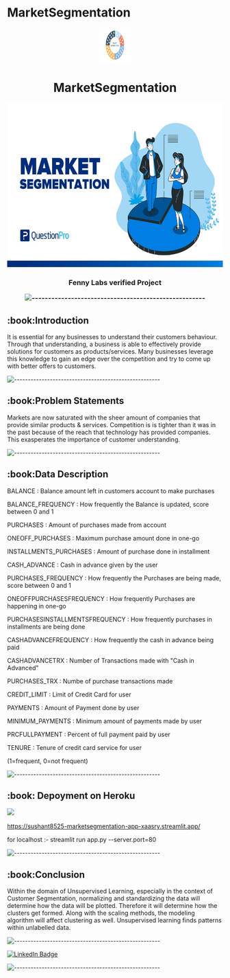 # MarketSegmentation


<p align="center"> 
  <img src="images/1.jpeg" alt="1.jpeg" width="80px" height="80px">
<h1 align="center"> MarketSegmentation  </h1> 

     
<p align="center"> 
<img src="images/all.jpg" alt="all.jpg" height="382px">
</p>
<h3 align="center"> Fenny Labs verified Project 

![-----------------------------------------------------](https://raw.githubusercontent.com/andreasbm/readme/master/assets/lines/rainbow.png)

<h2> :book:Introduction</h2>
It is essential for any businesses to understand their customers behaviour. Through that understanding, a business is able to effectively provide solutions for customers as products/services. Many businesses leverage this knowledge to gain an edge over the competition and try to come up with better offers to customers.

![-----------------------------------------------------](https://raw.githubusercontent.com/andreasbm/readme/master/assets/lines/rainbow.png)


 <h2> :book:Problem Statements</h2>
Markets are now saturated with the sheer amount of companies that provide similar products & services. Competition is is tighter than it was in the past because of the reach that technology has provided companies. This exasperates the importance of customer understanding.

![-----------------------------------------------------](https://raw.githubusercontent.com/andreasbm/readme/master/assets/lines/rainbow.png)

<h2> :book:Data Description</h2>
  
BALANCE : Balance amount left in customers account to make purchases
  
BALANCE_FREQUENCY : How frequently the Balance is updated, score between 0 and 1

PURCHASES : Amount of purchases made from account
  
ONEOFF_PURCHASES : Maximum purchase amount done in one-go

INSTALLMENTS_PURCHASES : Amount of purchase done in installment

CASH_ADVANCE : Cash in advance given by the user

  PURCHASES_FREQUENCY : How frequently the Purchases are being made, score between 0 and 1

  ONEOFFPURCHASESFREQUENCY : How frequently Purchases are happening in one-go

  PURCHASESINSTALLMENTSFREQUENCY : How frequently purchases in installments are being done

  CASHADVANCEFREQUENCY : How frequently the cash in advance being paid

  CASHADVANCETRX : Number of Transactions made with "Cash in Advanced"

  PURCHASES_TRX : Numbe of purchase transactions made

  CREDIT_LIMIT : Limit of Credit Card for user

  PAYMENTS : Amount of Payment done by user

  MINIMUM_PAYMENTS : Minimum amount of payments made by user

  PRCFULLPAYMENT : Percent of full payment paid by user

  TENURE : Tenure of credit card service for user

  (1=frequent, 0=not frequent)

![-----------------------------------------------------](https://raw.githubusercontent.com/andreasbm/readme/master/assets/lines/rainbow.png)
  
<h2> :book: Depoyment on Heroku</h2>

[![](https://github.com/sushant8525/MarketSegmentation/blob/44325a351c7f06c1d0b2978a4d737ed4ef8b99d8/images/2.png)](https://sushant8525-marketsegmentation-app-xaasry.streamlit.app/
)

https://sushant8525-marketsegmentation-app-xaasry.streamlit.app/
  
for localhost :-   streamlit run app.py --server.port=80


![-----------------------------------------------------](https://raw.githubusercontent.com/andreasbm/readme/master/assets/lines/rainbow.png)


<h2> :book:Conclusion</h2>
  
Within the domain of Unsupervised Learning, especially in the context of Customer Segmentation, normalizing and standardizing the data will determine how the data will be plotted. Therefore it will determine how the clusters get formed. Along with the scaling methods, the modeling algorithm will affect clustering as well. Unsupervised learning finds patterns within unlabelled data.

![-----------------------------------------------------](https://raw.githubusercontent.com/andreasbm/readme/master/assets/lines/rainbow.png)


[![LinkedIn Badge](https://img.shields.io/badge/LinkedIn-0077B5?style=for-the-badge&logo=linkedin&logoColor=white)](https://www.linkedin.com/in/sushant-jagtap-b93a771a/)

![-----------------------------------------------------](https://raw.githubusercontent.com/andreasbm/readme/master/assets/lines/rainbow.png)


